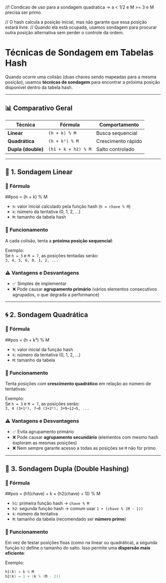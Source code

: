 
//! Condicao de uso para a sondagem quadratica -> a < 1/2  e M >= 3 e M precisa ser primo. 

// O hash calcula a posição inicial, mas não garante que essa posição estará livre.
// Quando ela está ocupada, usamos sondagem para procurar outra posição alternativa sem perder o controle da ordem.

# Técnicas de Sondagem em Tabelas Hash

Quando ocorre uma colisão (duas chaves sendo mapeadas para a mesma posição), usamos **técnicas de sondagem** para encontrar a próxima posição disponível dentro da tabela hash.

---

## 📊 Comparativo Geral

| Técnica            | Fórmula                        | Comportamento      |
|--------------------|--------------------------------|--------------------|
| **Linear**         | `(h + k) % M`                  | Busca sequencial   |
| **Quadrática**     | `(h + k²) % M`                 | Crescimento rápido |
| **Dupla (double)** | `(h1 + k × h2) % M`            | Salto controlado   |

---

## 🔁 1. Sondagem Linear

### 📌 Fórmula

##pos = (h + k) % M


- `h`: valor inicial calculado pela função hash (`h = chave % M`)
- `k`: número da tentativa (0, 1, 2, ...)
- `M`: tamanho da tabela hash

### 🔎 Funcionamento

A cada colisão, tenta a **próxima posição sequencial**:

Exemplo:  
Se `h = 3` e `M = 7`, as posições tentadas serão:  
`3, 4, 5, 6, 0, 1, 2, ...`

### ⚠️ Vantagens e Desvantagens

- ✅ Simples de implementar
- ❌ Pode causar **agrupamento primário** (vários elementos consecutivos agrupados, o que degrada a performance)

---

## 🌀 2. Sondagem Quadrática

### 📌 Fórmula

##pos = (h + k²) % M


- `h`: valor inicial da função hash
- `k`: número da tentativa (0, 1, 2, ...)
- `M`: tamanho da tabela

### 🔎 Funcionamento

Tenta posições com **crescimento quadrático** em relação ao número de tentativas:

Exemplo:  
Se `h = 3` e `M = 7`, as posições serão:  
`3, 4 (3+1²), 7→0 (3+2²), 3+9→12→5, ...`

### ⚠️ Vantagens e Desvantagens

- ✅ Evita agrupamento primário
- ❌ Pode causar **agrupamento secundário** (elementos com mesmo hash exploram as mesmas posições)
- ❌ Nem sempre garante acesso a todas as posições se `M` não for primo

---

## 🧮 3. Sondagem Dupla (Double Hashing)

### 📌 Fórmula

##pos = (h1(chave) + k × (h2(chave) + 1)) % M


- `h1`: primeira função hash → `chave % M`
- `h2`: segunda função hash → comum usar `1 + (chave % (M - 1))`
- `k`: número da tentativa
- `M`: tamanho da tabela (recomendado ser **número primo**)

### 🔎 Funcionamento

Em vez de testar posições fixas (como na linear ou quadrática), a segunda função `h2` define o tamanho do salto. Isso permite uma **dispersão mais eficiente**:

Exemplo:
```cpp
h1(k) = k % M
h2(k) = 1 + (k % (M - 2))

